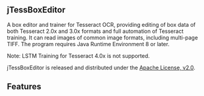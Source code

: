 ## jTessBoxEditor

A box editor and trainer for Tesseract OCR, providing editing of box data of both Tesseract 2.0x and 3.0x formats and full automation of Tesseract training. It can read images of common image formats, including multi-page TIFF. The program requires Java Runtime Environment 8 or later.

Note: LSTM Training for Tesseract 4.0x is not supported.

jTessBoxEditor is released and distributed under the [Apache License, v2.0](http://www.apache.org/licenses/LICENSE-2.0).

## Features

